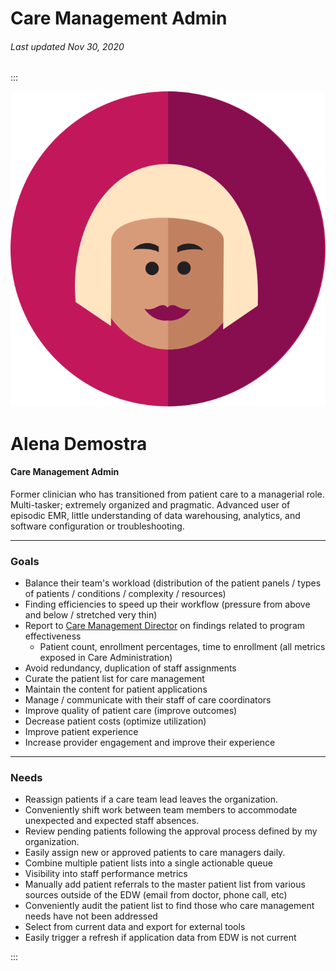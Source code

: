 # Care Management Admin

###### Last updated Nov 30, 2020

:::

<div class="persona-header">

![Avatar Image](./assets/avatars/avatar1.svg)

<div>

# Alena Demostra

#### Care Management Admin

Former clinician who has transitioned from patient care to a managerial role. Multi-tasker; extremely organized and pragmatic. Advanced user of episodic EMR, little understanding of data warehousing, analytics, and software configuration or troubleshooting.

</div>

</div>

<article>

---

### Goals

-   Balance their team's workload (distribution of the patient panels / types of patients / conditions / complexity / resources)
-   Finding efficiencies to speed up their workflow (pressure from above and below / stretched very thin)
-   Report to [Care Management Director](/content/personas/care-management-director) on findings related to program effectiveness
    -   Patient count, enrollment percentages, time to enrollment (all metrics exposed in Care Administration)
-   Avoid redundancy, duplication of staff assignments
-   Curate the patient list for care management
-   Maintain the content for patient applications
-   Manage / communicate with their staff of care coordinators
-   Improve quality of patient care (improve outcomes)
-   Decrease patient costs (optimize utilization)
-   Improve patient experience
-   Increase provider engagement and improve their experience

---

### Needs

-   Reassign patients if a care team lead leaves the organization.
-   Conveniently shift work between team members to accommodate unexpected and expected staff absences.
-   Review pending patients following the approval process defined by my organization.
-   Easily assign new or approved patients to care managers daily.
-   Combine multiple patient lists into a single actionable queue
-   Visibility into staff performance metrics
-   Manually add patient referrals to the master patient list from various sources outside of the EDW (email from doctor, phone call, etc)
-   Conveniently audit the patient list to find those who care management needs have not been addressed
-   Select from current data and export for external tools
-   Easily trigger a refresh if application data from EDW is not current

</article>

:::

